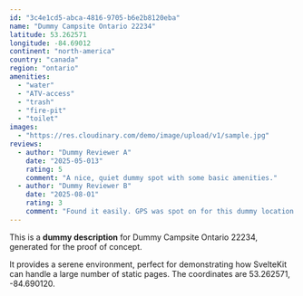 ```yaml
---
id: "3c4e1cd5-abca-4816-9705-b6e2b8120eba"
name: "Dummy Campsite Ontario 22234"
latitude: 53.262571
longitude: -84.69012
continent: "north-america"
country: "canada"
region: "ontario"
amenities:
  - "water"
  - "ATV-access"
  - "trash"
  - "fire-pit"
  - "toilet"
images:
  - "https://res.cloudinary.com/demo/image/upload/v1/sample.jpg"
reviews:
  - author: "Dummy Reviewer A"
    date: "2025-05-013"
    rating: 5
    comment: "A nice, quiet dummy spot with some basic amenities."
  - author: "Dummy Reviewer B"
    date: "2025-08-01"
    rating: 3
    comment: "Found it easily. GPS was spot on for this dummy location."
---
```


This is a **dummy description** for Dummy Campsite Ontario 22234, generated for the proof of concept.

It provides a serene environment, perfect for demonstrating how SvelteKit can handle a large number of static pages. The coordinates are 53.262571, -84.690120.
